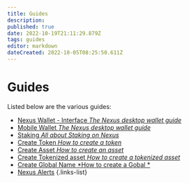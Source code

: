 ```yaml
---
title: Guides
description: 
published: true
date: 2022-10-19T21:11:29.879Z
tags: guides
editor: markdown
dateCreated: 2022-10-05T08:25:50.611Z
---
```


# Guides
Listed below are the various guides:

- [Nexus Wallet - Interface *The Nexus desktop wallet guide*](/en/guides/interface)
- [Mobile Wallet *The Nexus desktop wallet guide*](/en/guides/mobile-wallet)
- [Staking *All about Staking on Nexus*](/en/guides/staking)
- [Create Token *How to create a token*](/en/guides/create-token)
- [Create Asset *How to create an asset*](/en/guides/create-asset)
- [Create Tokenized asset *How to create a tokenized asset*](/en/guides/create-tokenized-asset)
- [Create Global Name *How to create a Gobal *](/en/guides/create-global-name)
- [Nexus Alerts](/en/guides/nexus-alerts)
{.links-list}
